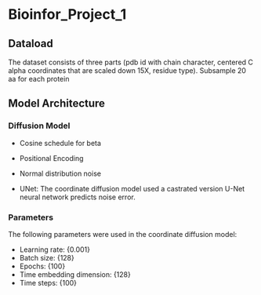 # Bioinfor_Project_1

## Dataload
The dataset consists of three parts (pdb id with chain character, centered C alpha coordinates that are scaled down 15X, residue type).
Subsample 20 aa for each protein

## Model Architecture
### Diffusion Model
- Cosine schedule for beta

- Positional Encoding

- Normal distribution noise

- UNet: The coordinate diffusion model used a castrated version U-Net neural network predicts noise error.

### Parameters
The following parameters were used in the coordinate diffusion model:
- Learning rate: {0.001}
- Batch size: {128}
- Epochs: {100}
- Time embedding dimension: {128}
- Time steps: {100}

